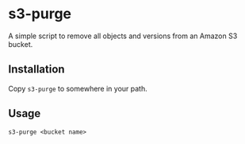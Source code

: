 # s3-purge

A simple script to remove all objects and versions from an Amazon S3 bucket.

## Installation

Copy `s3-purge` to somewhere in your path.

## Usage

`s3-purge <bucket name>`
